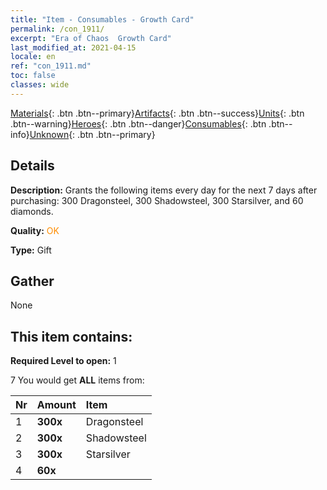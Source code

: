 ```yaml
---
title: "Item - Consumables - Growth Card"
permalink: /con_1911/
excerpt: "Era of Chaos  Growth Card"
last_modified_at: 2021-04-15
locale: en
ref: "con_1911.md"
toc: false
classes: wide
---
```

 [Materials](/Items/){: .btn .btn--primary}[Artifacts](/Items/Artifacts/){: .btn .btn--success}[Units](/Items/Units/){: .btn .btn--warning}[Heroes](/Items/Heroes/){: .btn .btn--danger}[Consumables](/Items/Consumables/){: .btn .btn--info}[Unknown](/Items/Unknown/){: .btn .btn--primary}

## Details
 **Description:** Grants the following items every day for the next 7 days after purchasing: 300 Dragonsteel, 300 Shadowsteel, 300 Starsilver, and 60 diamonds.

 **Quality:** <span style="color: #FF8C00">OK</span>

 **Type:** Gift

## Gather

  None

## This item contains:

 **Required Level to open:** 1

 7 You would get **ALL** items  from:

  | Nr | Amount |     Item    |
  |:---|:-------|:------------|
  | 1 |  **300x** | Dragonsteel |  | 
  | 2 |  **300x** | Shadowsteel |  | 
  | 3 |  **300x** | Starsilver |  | 
  | 4 |  **60x** | <i class="fas fa-gem"/> |  | 
